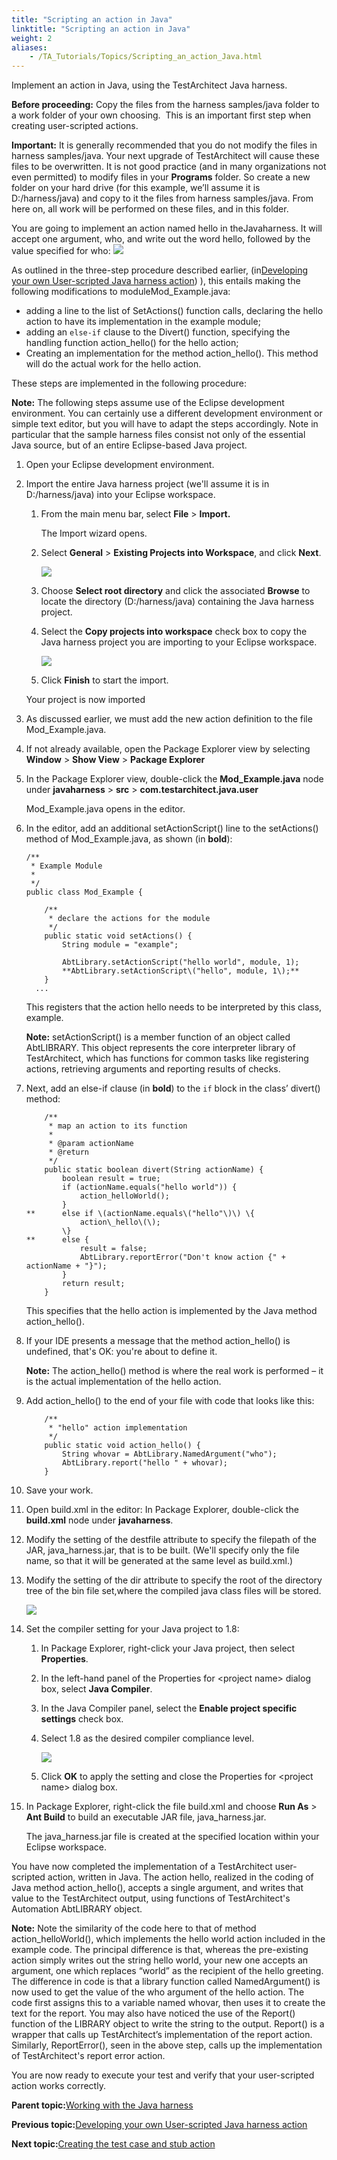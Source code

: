 ```yaml
--- 
title: "Scripting an action in Java"
linktitle: "Scripting an action in Java"
weight: 2
aliases: 
    - /TA_Tutorials/Topics/Scripting_an_action_Java.html
---
```


Implement an action in Java, using the TestArchitect Java harness.

**Before proceeding:** Copy the files from the harness samples/java folder to a work folder of your own choosing.  This is an important first step when creating user-scripted actions.

**Important:** It is generally recommended that you do not modify the files in harness samples/java. Your next upgrade of TestArchitect will cause these files to be overwritten. It is not good practice \(and in many organizations not even permitted\) to modify files in your **Programs** folder. So create a new folder on your hard drive \(for this example, we’ll assume it is D:/harness/java\) and copy to it the files from harness samples/java. From here on, all work will be performed on these files, and in this folder.

You are going to implement an action named hello in theJavaharness. It will accept one argument, who, and write out the word hello, followed by the value specified for who: ![](/images/TA_Tutorials/Images/Python_hello_demo.png)



As outlined in the three-step procedure described earlier, \(in[Developing your own User-scripted Java harness action](/TA_Tutorials/Topics/Developing_your_own_harness_action_Java.html)\) \), this entails making the following modifications to moduleMod\_Example.java:

-   adding a line to the list of SetActions\(\) function calls, declaring the hello action to have its implementation in the example module;
-   adding an `else-if` clause to the Divert\(\) function, specifying the handling function action\_hello\(\) for the hello action;
-   Creating an implementation for the method action\_hello\(\). This method will do the actual work for the hello action.

These steps are implemented in the following procedure:

**Note:** The following steps assume use of the Eclipse development environment. You can certainly use a different development environment or simple text editor, but you will have to adapt the steps accordingly. Note in particular that the sample harness files consist not only of the essential Java source, but of an entire Eclipse-based Java project.

1.  Open your Eclipse development environment.

2.  Import the entire Java harness project \(we'll assume it is in D:/harness/java\) into your Eclipse workspace.

    1.  From the main menu bar, select **File** \> **Import.**

        The Import wizard opens.

    2.  Select **General** \> **Existing Projects into Workspace**, and click **Next**.

        ![](/images//Images/Import_project_Eclipse.png)

    3.  Choose **Select root directory** and click the associated **Browse** to locate the directory \(D:/harness/java\) containing the Java harness project.

    4.  Select the **Copy projects into workspace** check box to copy the Java harness project you are importing to your Eclipse workspace.

        ![](/images//Images/Import_project_Eclipse_2.png)

    5.  Click **Finish** to start the import.

    Your project is now imported

3.  As discussed earlier, we must add the new action definition to the file Mod\_Example.java.
4.  If not already available, open the Package Explorer view by selecting **Window** \> **Show View** \> **Package Explorer**

5.  In the Package Explorer view, double-click the **Mod\_Example.java** node under **javaharness** \> **src** \> **com.testarchitect.java.user**

    Mod\_Example.java opens in the editor.

6.  In the editor, add an additional setActionScript\(\) line to the setActions\(\) method of Mod\_Example.java, as shown \(in **bold**\):

    ```
    /**
     * Example Module
     * 
     */
    public class Mod_Example {
    
    	/**
    	 * declare the actions for the module
    	 */
    	public static void setActions() {
    		String module = "example";
    
    		AbtLibrary.setActionScript("hello world", module, 1);
    		**AbtLibrary.setActionScript\("hello", module, 1\);**
    	}
      ...
    ```

    This registers that the action hello needs to be interpreted by this class, example.

    **Note:** setActionScript\(\) is a member function of an object called AbtLIBRARY. This object represents the core interpreter library of TestArchitect, which has functions for common tasks like registering actions, retrieving arguments and reporting results of checks.

7.  Next, add an else-if clause \(in **bold**\) to the `if` block in the class’ divert\(\) method:

    ```
    	/**
    	 * map an action to its function
    	 * 
    	 * @param actionName
    	 * @return
    	 */
    	public static boolean divert(String actionName) {
    		boolean result = true;
    		if (actionName.equals("hello world")) {
    			action_helloWorld();
    		} 
    **		else if \(actionName.equals\("hello"\)\) \{
    			action\_hello\(\);
    		\} 
    **		else {
    			result = false;
    			AbtLibrary.reportError("Don't know action {" + actionName + "}");
    		}
    		return result;
    	}
    ```

    This specifies that the hello action is implemented by the Java method action\_hello\(\).

8.  If your IDE presents a message that the method action\_hello\(\) is undefined, that's OK: you're about to define it.

    **Note:** The action\_hello\(\) method is where the real work is performed – it is the actual implementation of the hello action.

9.  Add action\_hello\(\) to the end of your file with code that looks like this:

    ```
    	/**
    	 * "hello" action implementation
    	 */
    	public static void action_hello() {
    		String whovar = AbtLibrary.NamedArgument("who");
    		AbtLibrary.report("hello " + whovar);
    	}
    ```

10. Save your work.

11. Open build.xml in the editor: In Package Explorer, double-click the **build.xml** node under **javaharness**.

12. Modify the setting of the destfile attribute to specify the filepath of the JAR, java\_harness.jar, that is to be built. \(We'll specify only the file name, so that it will be generated at the same level as build.xml.\)

13. Modify the setting of the dir attribute to specify the root of the directory tree of the bin file set,where the compiled java class files will be stored.

    ![](/images//Images/build_xml_eclipse.png)

14. Set the compiler setting for your Java project to 1.8:

    1.  In Package Explorer, right-click your Java project, then select **Properties**.

    2.  In the left-hand panel of the Properties for <project name\> dialog box, select **Java Compiler**.

    3.  In the Java Compiler panel, select the **Enable project specific settings** check box.

    4.  Select 1.8 as the desired compiler compliance level.

        ![](/images//Images/compiler_settings_java.png)

    5.  Click **OK** to apply the setting and close the Properties for <project name\> dialog box.

15. In Package Explorer, right-click the file build.xml and choose **Run As** \> **Ant Build** to build an executable JAR file, java\_harness.jar.

    The java\_harness.jar file is created at the specified location within your Eclipse workspace.


You have now completed the implementation of a TestArchitect user-scripted action, written in Java. The action hello, realized in the coding of Java method action\_hello\(\), accepts a single argument, and writes that value to the TestArchitect output, using functions of TestArchitect's Automation AbtLIBRARY object.

**Note:** Note the similarity of the code here to that of method action\_helloWorld\(\), which implements the hello world action included in the example code. The principal difference is that, whereas the pre-existing action simply writes out the string hello world, your new one accepts an argument, one which replaces “world” as the recipient of the hello greeting. The difference in code is that a library function called NamedArgument\(\) is now used to get the value of the who argument of the hello action. The code first assigns this to a variable named whovar, then uses it to create the text for the report. You may also have noticed the use of the Report\(\) function of the LIBRARY object to write the string to the output. Report\(\) is a wrapper that calls up TestArchitect’s implementation of the report action. Similarly, ReportError\(\), seen in the above step, calls up the implementation of TestArchitect's report error action.

You are now ready to execute your test and verify that your user-scripted action works correctly.

**Parent topic:**[Working with the Java harness](/TA_Tutorials/Topics/Tutorial_Scripting_actions_in_other_languages_java.html)

**Previous topic:**[Developing your own User-scripted Java harness action](/TA_Tutorials/Topics/Developing_your_own_harness_action_Java.html)

**Next topic:**[Creating the test case and stub action](/TA_Tutorials/Topics/Creating_the_test_case_and_stub_action_Java.html)

